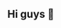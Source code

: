 ## Hi guys 👋

<!--
**1A2024lee/1A2024lee** is a ✨ _special_ ✨ repository because its `README.md` (this file) appears on your GitHub profile.

Here are some ideas to get you started:

- Name: Lee Nicolas Yuki;
- Pronouns: He/him;
- Age: 15 years;
- Life goal: My life goal is to have reciprocal love;
- Languagens: English, Spanish, Korean, Japanese, Chinese, Portuguese and Thai.
